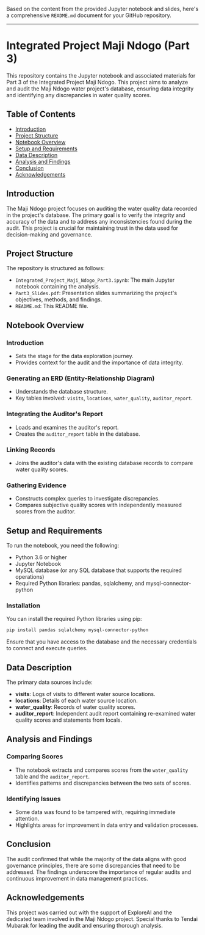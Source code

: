Based on the content from the provided Jupyter notebook and slides, here's a comprehensive `README.md` document for your GitHub repository.

---

# Integrated Project Maji Ndogo (Part 3)

This repository contains the Jupyter notebook and associated materials for Part 3 of the Integrated Project Maji Ndogo. This project aims to analyze and audit the Maji Ndogo water project's database, ensuring data integrity and identifying any discrepancies in water quality scores.

## Table of Contents

- [Introduction](#introduction)
- [Project Structure](#project-structure)
- [Notebook Overview](#notebook-overview)
- [Setup and Requirements](#setup-and-requirements)
- [Data Description](#data-description)
- [Analysis and Findings](#analysis-and-findings)
- [Conclusion](#conclusion)
- [Acknowledgements](#acknowledgements)

## Introduction

The Maji Ndogo project focuses on auditing the water quality data recorded in the project's database. The primary goal is to verify the integrity and accuracy of the data and to address any inconsistencies found during the audit. This project is crucial for maintaining trust in the data used for decision-making and governance.

## Project Structure

The repository is structured as follows:

- `Integrated_Project_Maji_Ndogo_Part3.ipynb`: The main Jupyter notebook containing the analysis.
- `Part3_Slides.pdf`: Presentation slides summarizing the project's objectives, methods, and findings.
- `README.md`: This README file.

## Notebook Overview

### Introduction
- Sets the stage for the data exploration journey.
- Provides context for the audit and the importance of data integrity.

### Generating an ERD (Entity-Relationship Diagram)
- Understands the database structure.
- Key tables involved: `visits`, `locations`, `water_quality`, `auditor_report`.

### Integrating the Auditor's Report
- Loads and examines the auditor's report.
- Creates the `auditor_report` table in the database.

### Linking Records
- Joins the auditor's data with the existing database records to compare water quality scores.

### Gathering Evidence
- Constructs complex queries to investigate discrepancies.
- Compares subjective quality scores with independently measured scores from the auditor.

## Setup and Requirements

To run the notebook, you need the following:

- Python 3.6 or higher
- Jupyter Notebook
- MySQL database (or any SQL database that supports the required operations)
- Required Python libraries: pandas, sqlalchemy, and mysql-connector-python

### Installation

You can install the required Python libraries using pip:

```bash
pip install pandas sqlalchemy mysql-connector-python
```

Ensure that you have access to the database and the necessary credentials to connect and execute queries.

## Data Description

The primary data sources include:

- **visits**: Logs of visits to different water source locations.
- **locations**: Details of each water source location.
- **water_quality**: Records of water quality scores.
- **auditor_report**: Independent audit report containing re-examined water quality scores and statements from locals.

## Analysis and Findings

### Comparing Scores
- The notebook extracts and compares scores from the `water_quality` table and the `auditor_report`.
- Identifies patterns and discrepancies between the two sets of scores.

### Identifying Issues
- Some data was found to be tampered with, requiring immediate attention.
- Highlights areas for improvement in data entry and validation processes.

## Conclusion

The audit confirmed that while the majority of the data aligns with good governance principles, there are some discrepancies that need to be addressed. The findings underscore the importance of regular audits and continuous improvement in data management practices.

## Acknowledgements

This project was carried out with the support of ExploreAI and the dedicated team involved in the Maji Ndogo project. Special thanks to Tendai Mubarak for leading the audit and ensuring thorough analysis.
